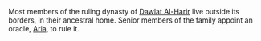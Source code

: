 Most members of the ruling dynasty of [Dawlat Al-Harir](../../Location/Dawlat%20Al-Harir.md) live outside its borders, in their ancestral home. Senior members of the family appoint an oracle, [Aria](../Aria.md), to rule it.